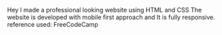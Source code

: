 Hey 
I made a professional looking website using HTML and CSS
The website is developed with mobile first approach and It is fully responsive.
reference used:
FreeCodeCamp
